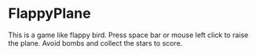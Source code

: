 # FlappyPlane
This is a game like flappy bird. 
Press space bar or mouse left click to raise the plane. 
Avoid bombs and collect the stars to score.
